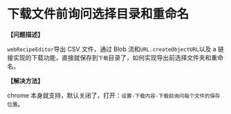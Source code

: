 # 下载文件前询问选择目录和重命名

**【问题描述】**

`webRecipeEditor`导出 CSV 文件，通过 Blob 流和`URL.createObjectURL`以及 a 链接实现的下载功能，直接就保存到`下载`目录了，如何实现导出前选择文件夹和重命名。

**【解决方法】**

chrome 本身就支持，默认关闭了，打开：`设置-下载内容-下载前询问每个文件的保存位置`。
